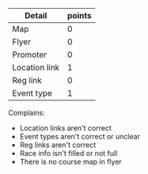 Detail | points
---|---
Map | 0
Flyer | 0
Promoter | 0 
Location link | 1
Reg link | 0
Event type | 1



Complains:
- Location links aren't correct
- Event types aren't correct or unclear
- Reg links aren't correct
- Race info isn't filled or not full
- There is no course map in flyer